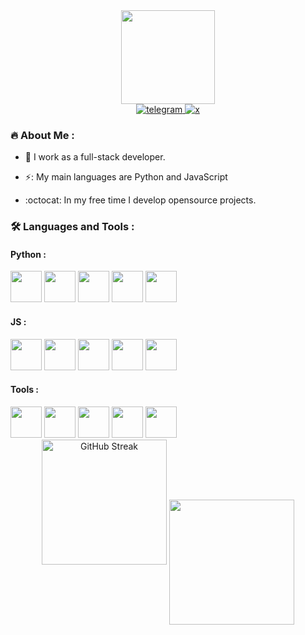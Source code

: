 <div id="header" align="center">
  <img src="https://media.giphy.com/media/v1.Y2lkPTc5MGI3NjExbjgxNnp1cWJzaGJzejNodnEwZ3o1amhzc214M2JiOTQ5bTJkamVzNyZlcD12MV9pbnRlcm5hbF9naWZfYnlfaWQmY3Q9cw/kBrSH5C4ps9nyNDo4S/giphy.gif" width="150"/>

  <div id="badges">
  <a href="https://t.me/Eugene_Kochetov">
    <img src="https://img.shields.io/badge/telegram-blue?style=for-the-badge&logo=telegram&logoColor=white" alt="telegram"/>
  </a>
    <a href="https://twitter.com/kochetov_eugene">
    <img src="https://img.shields.io/badge/x-black?style=for-the-badge&logo=x&logoColor=white" alt="x"/>
  </a>
</div>
<img src="https://komarev.com/ghpvc/?username=Eugenekochetov02&style=flat-square&color=blue" alt=""/>
</div>

### :fire: About Me :
- :briefcase: I work as a full-stack developer.

- :zap:: My main languages are Python and JavaScript

- :octocat: In my free time I develop opensource projects.


### :hammer_and_wrench: Languages and Tools :
#### Python :
<img src="https://cdn.jsdelivr.net/gh/devicons/devicon@latest/icons/python/python-original.svg" width="50" height="50"/>
<img src="https://cdn.jsdelivr.net/gh/devicons/devicon@latest/icons/fastapi/fastapi-original.svg" width="50" height="50"/>
<img src="https://cdn.jsdelivr.net/gh/devicons/devicon@latest/icons/django/django-plain.svg" width="50" height="50"/>
<img src="https://cdn.jsdelivr.net/gh/devicons/devicon@latest/icons/flask/flask-original.svg" width="50" height="50"/>
<img src="https://cdn.jsdelivr.net/gh/devicons/devicon@latest/icons/sqlalchemy/sqlalchemy-original.svg" width="50" height="50"/>


#### JS :
<img src="https://cdn.jsdelivr.net/gh/devicons/devicon@latest/icons/javascript/javascript-original.svg" width="50" height="50"/>
<img src="https://cdn.jsdelivr.net/gh/devicons/devicon@latest/icons/nestjs/nestjs-original.svg" width="50" height="50"/>
<img src="https://cdn.jsdelivr.net/gh/devicons/devicon@latest/icons/express/express-original.svg" width="50" height="50"/>
<img src="https://cdn.jsdelivr.net/gh/devicons/devicon@latest/icons/react/react-original.svg" width="50" height="50"/>
<img src="https://cdn.jsdelivr.net/gh/devicons/devicon@latest/icons/nextjs/nextjs-original.svg" width="50" height="50"/>


#### Tools :
<img src="https://cdn.jsdelivr.net/gh/devicons/devicon@latest/icons/docker/docker-original.svg" width="50" height="50"/>
<img src="https://cdn.jsdelivr.net/gh/devicons/devicon@latest/icons/linux/linux-original.svg" width="50" height="50"/>
<img src="https://cdn.jsdelivr.net/gh/devicons/devicon@latest/icons/postgresql/postgresql-original.svg" width="50" height="50"/>
<img src="https://cdn.jsdelivr.net/gh/devicons/devicon@latest/icons/redis/redis-original.svg" width="50" height="50"/>
<img src="https://cdn.jsdelivr.net/gh/devicons/devicon@latest/icons/mongodb/mongodb-original.svg" width="50" height="50"/>



<div id="header" align="center">
<a href="https://git.io/streak-stats"><img height=200 src="http://github-readme-streak-stats.herokuapp.com?user=Eugenekochetov02&theme=highcontrast&hide_border=true" alt="GitHub Streak" /></a>

<a href="https://github.com/anuraghazra/github-readme-stats">
  <img height=200 align="center" src="https://github-readme-stats.vercel.app/api/top-langs/?username=Eugenekochetov02&layout=compact&theme=dark" />
</a>
</div>
